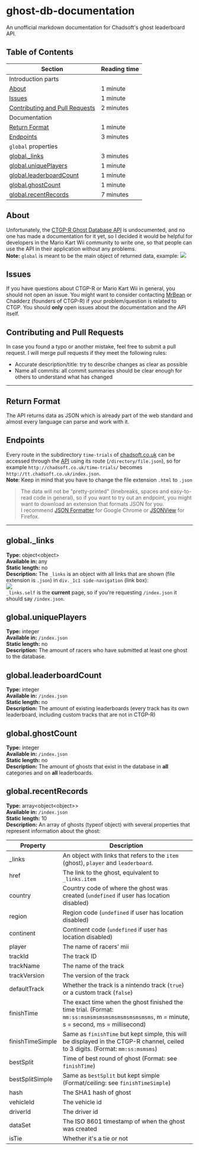 # ghost-db-documentation
An unofficial markdown documentation for Chadsoft's ghost leaderboard API.

## Table of Contents
| Section | Reading time|
|---------|-------------|
| Introduction parts |
| <a href="#about">About</a>  | 1 minute |
| <a href="#issues">Issues</a> | 1 minute |
| <a href="#contributing-and-pull-requests">Contributing and Pull Requests</a>| 2 minutes
| Documentation |
| <a href="#return-format">Return Format | 1 minute
| <a href="#endpoints">Endpoints</a> | 3 minutes |
| `global` properties |
| <a href="#global_links">global._links</a> | 3 minutes
| <a href="#global_uniquePlayers">global.uniquePlayers</a> | 1 minute
| <a href="#global_leaderboardCount">global.leaderboardCount</a> | 1 minute
| <a href="#global_ghostCount">global.ghostCount</a> | 1 minute
| <a href="#global_recentRecords">global.recentRecords</a> | 7 minutes


## About
Unfortunately, the <a href="http://chadsoft.co.uk/time-trials/">CTGP-R Ghost Database API</a> is undocumented, and no one has made a documentation for it yet, so I decided it would be helpful for developers in the Mario Kart Wii community to write one, so that people can use the API in their application without any problems. <br/>
**Note:** `global` is meant to be the main object of returned data, example:
<img src="https://i.imgur.com/kvsOhxE.png" />

## Issues
If you have questions about CTGP-R or Mario Kart Wii in general, you should not open an issue. You might want to consider contacting <a href="https://www.youtube.com/user/MrBean35000vr">MrBean</a> or Chadderz (founders of CTGP-R) if your problem/question is related to CTGP. You should **only** open issues about the documentation and the API itself.

## Contributing and Pull Requests
In case you found a typo or another mistake, feel free to submit a pull request. I will merge pull requests if they meet the following rules:
- Accurate description/title: try to describe changes as clear as possible
- Name all commits: all commit summaries should be clear enough for others to understand what has changed

---
## Return Format
The API returns data as JSON which is already part of the web standard and almost every language can parse and work with it. 

## Endpoints
Every route in the subdirectory `time-trials` of <a href="http://chadsoft.co.uk/">chadsoft.co.uk</a> can be accessed through the <a href="http://tt.chadsoft.co.uk/index.json">API</a> using its route (`/directory/file.json`), so for example `http://chadsoft.co.uk/time-trials/` becomes `http://tt.chadsoft.co.uk/index.json`. <br/>
**Note**: Keep in mind that you have to change the file extension `.html` to `.json`
>The data will not be "pretty-printed" (linebreaks, spaces and easy-to-read code in general), so if you want to try out an endpoint, you might want to download an extension that formats JSON for you. <br />
>I recommend <a href="https://chrome.google.com/webstore/detail/json-formatter/bcjindcccaagfpapjjmafapmmgkkhgoa?hl=en">JSON Formatter</a> for Google Chrome or <a href="https://addons.mozilla.org/en-US/firefox/addon/jsonview/">JSONView</a> for Firefox.
---
## global._links
**Type:** object&lt;object&gt; <br/>
**Available in:** any<br/>
**Static length:** no<br/>
**Description:** The `_links` is an object with all links that are shown (file extension is `.json`) in `div._1c1 side-navigation` (link box): <br/>
<img src="https://i.imgur.com/Yjb8WOT.png" /> <br/>
`_links.self` is the **current** page, so if you're requesting `/index.json` it should say `/index.json`.

## global.uniquePlayers
**Type:** integer <br />
**Available in:** `/index.json` <br/>
**Static length:** no<br/>
**Description:** The amount of racers who have submitted at least one ghost to the database.

## global.leaderboardCount
**Type:** integer <br />
**Available in:** `/index.json` <br />
**Static length:** no<br/>
**Description:** The amount of existing leaderboards (every track has its own leaderboard, including custom tracks that are not in CTGP-R)

## global.ghostCount
**Type:** integer <br />
**Available in:** `/index.json` <br/>
**Static length:** no<br/>
**Description:** The amount of ghosts that exist in the database in **all** categories and on **all** leaderboards.

## global.recentRecords
**Type:** array&lt;object&lt;object&gt;&gt; <br/>
**Available in:** `/index.json` <br/>
**Static length:** 10 <br/>
**Description:** An array of ghosts (typeof object) with several properties that represent information about the ghost: <br />

| Property | Description |
|----------|-------------|
| _links   | An object with links that refers to the `item` (ghost), `player` and `leaderboard`. |
| href | The link to the ghost, equivalent to `_links.item` |
| country | Country code of where the ghost was created (`undefined` if user has location disabled)
| region | Region code (`undefined` if user has location disabled)
| continent | Continent code (`undefined` if user has location disabled)
| player | The name of racers' mii |
| trackId | The track ID |
| trackName | The name of the track |
| trackVersion | The version of the track |
| defaultTrack | Whether the track is a nintendo track (`true`) or a custom track (`false`) |
| finishTime | The exact time when the ghost finished the time trial. (Format: `mm:ss:msmsmsmsmsmsmsmsmsmsmsms`, m = minute, s = second, ms = millisecond) |
| finishTimeSimple | Same as `finishTime` but kept simple, this will be displayed in the CTGP-R channel, ceiled to 3 digits. (Format: `mm:ss:msmsms`) |
| bestSplit | Time of best round of ghost (Format: see `finishTime`) |
| bestSplitSimple | Same as `bestSplit` but kept simple (Format/ceiling: see `finishTimeSimple`) |
| hash | The SHA1 hash of ghost |
| vehicleId | The vehicle id |
| driverId | The driver id |
| dataSet | The ISO 8601 timestamp of when the ghost was created |
| isTie | Whether it's a tie or not |